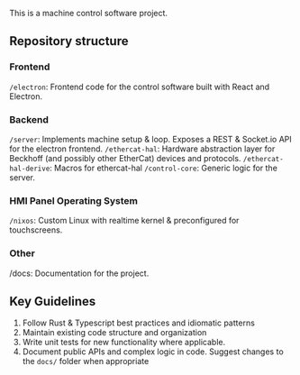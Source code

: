 This is a machine control software project.

## Repository structure

### Frontend

`/electron`: Frontend code for the control software built with React and Electron.

### Backend

`/server`: Implements machine setup & loop. Exposes a REST & Socket.io API for the electron frontend.
`/ethercat-hal`: Hardware abstraction layer for Beckhoff (and possibly other EtherCat) devices and protocols.
`/ethercat-hal-derive`: Macros for ethercat-hal
`/control-core`: Generic logic for the server.

### HMI Panel Operating System

`/nixos`: Custom Linux with realtime kernel & preconfigured for touchscreens.

### Other

/docs: Documentation for the project.

## Key Guidelines

1. Follow Rust & Typescript best practices and idiomatic patterns
2. Maintain existing code structure and organization
3. Write unit tests for new functionality where applicable.
4. Document public APIs and complex logic in code. Suggest changes to the `docs/` folder when appropriate
